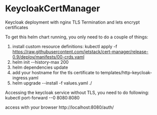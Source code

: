 # KeycloakCertManager
Keycloak deployment with nginx TLS Termination and lets encrypt certificates

To get this helm chart running, you only need to do a couple of things:

1. install custom resource definitions: kubectl apply -f https://raw.githubusercontent.com/jetstack/cert-manager/release-0.9/deploy/manifests/00-crds.yaml
2. helm init --history-max 200
3. helm dependencies update
4. add your hostname for the tls certificate to templates/http-keycloak-ingress.yaml
5. helm upgrade --install <release name> -f values.yaml ./



Accessing the keycloak service without TLS, you need to do following:
kubectl port-forward <release name>-<chart name>-0 8080:8080

access with your browser http://localhost:8080/auth/